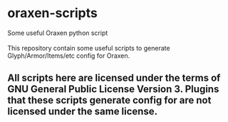 # oraxen-scripts
 Some useful Oraxen python script \
 \
 This repository contain some useful scripts to generate Glyph/Armor/Items/etc config for Oraxen.
 ## All scripts here are licensed under the terms of GNU General Public License Version 3. Plugins that these scripts generate config for are not licensed under the same license.
